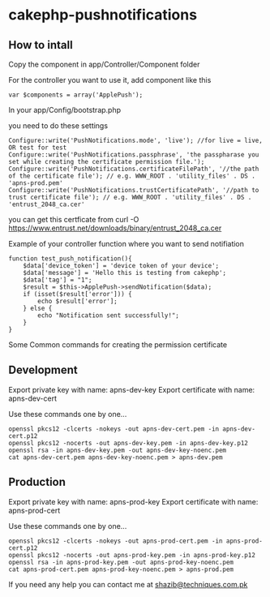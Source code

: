 # cakephp-pushnotifications

How to intall
--------------

Copy the component in app/Controller/Component folder

For the controller you want to use it, add component like this
```
var $components = array('ApplePush');
```
In your app/Config/bootstrap.php

you need to do these settings

```
Configure::write('PushNotifications.mode', 'live'); //for live = live, OR test for test
Configure::write('PushNotifications.passphrase', 'the passpharase you set while creating the certificate permission file.'); 
Configure::write('PushNotifications.certificateFilePath', '//the path of the certificate file'); // e.g. WWW_ROOT . 'utility_files' . DS . 'apns-prod.pem' 
Configure::write('PushNotifications.trustCertificatePath', '//path to trust certificate file'); // e.g. WWW_ROOT . 'utility_files' . DS . 'entrust_2048_ca.cer' 
```
you can get this certficate from curl -O https://www.entrust.net/downloads/binary/entrust_2048_ca.cer

Example of your controller function where you want to send notifiation

```
function test_push_notification(){
    $data['device_token'] = 'device token of your device';
    $data['message'] = 'Hello this is testing from cakephp';
    $data['tag'] = "1";
    $result = $this->ApplePush->sendNotification($data);
    if (isset($result['error'])) {
        echo $result['error'];
    } else {
    	echo "Notification sent successfully!";
    }
} 
```

Some Common commands for creating the permission certificate

Development
---------------

Export private key with name: apns-dev-key
Export certificate with name: apns-dev-cert

Use these commands one by one...

```
openssl pkcs12 -clcerts -nokeys -out apns-dev-cert.pem -in apns-dev-cert.p12
openssl pkcs12 -nocerts -out apns-dev-key.pem -in apns-dev-key.p12
openssl rsa -in apns-dev-key.pem -out apns-dev-key-noenc.pem
cat apns-dev-cert.pem apns-dev-key-noenc.pem > apns-dev.pem
```

Production
------------------

Export private key with name: apns-prod-key
Export certificate with name: apns-prod-cert

Use these commands one by one...

```
openssl pkcs12 -clcerts -nokeys -out apns-prod-cert.pem -in apns-prod-cert.p12
openssl pkcs12 -nocerts -out apns-prod-key.pem -in apns-prod-key.p12
openssl rsa -in apns-prod-key.pem -out apns-prod-key-noenc.pem
cat apns-prod-cert.pem apns-prod-key-noenc.pem > apns-prod.pem
```


If you need any help you can contact me at shazib@techniques.com.pk



